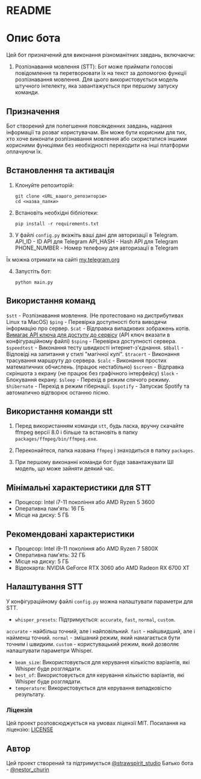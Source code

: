 # README

# Опис бота
Цей бот призначений для виконання різноманітних завдань, включаючи:
1. Розпізнавання мовлення (STT): Бот може приймати голосові повідомлення та перетворювати їх на текст за допомогою функції розпізнавання мовлення. Для цього використовується модель штучного інтелекту, яка завантажується при першому запуску команди.

## Призначення
Бот створений для полегшення повсякденних завдань, надання інформації та розваг користувачам. Він може бути корисним для тих, хто хоче виконати розпізнавання мовлення або скористатися іншими корисними функціями без необхідності переходити на інші платформи оплачуючи їх.

## Встановлення та активація

1. Клонуйте репозиторій:
   ```
   git clone <URL_вашого_репозиторію>
   cd <назва_папки>
   ```

2. Встановіть необхідні бібліотеки:
   ```
   pip install -r requirements.txt
   ```

3. У файлі `config.py` вкажіть ваші дані для авторизації в Telegram.
API_ID - ID API для Telegram
API_HASH - Hash API для Telegram
PHONE_NUMBER - Номер телефону для авторизації в Telegram

Їх можна отримати на сайті [my.telegram.org](https://my.telegram.org)

4. Запустіть бот:
   ```
   python main.py
   ```

## Використання команд

`$stt` - Розпізнавання мовлення. (Не протестовано на дистрибутивах Linux та MacOS)
`$ping` - Перевірка доступності бота виводячи інформацію про сервер.
`$cat` - Відправка випадкових зображень котів. [Вимагає API ключа для доступу до сервісу](https://thecatapi.com/) (API ключ вказати в конфігураційному файлі)
`$sping` - Перевірка доступності сервера.
`$speedtest` - Виконання тесту швидкості інтернет-з'єднання.
`$8ball` - Відповіді на запитання у стилі "магічної кулі".
`$tracert` - Виконання трасування маршруту до сервера.
`$calc` - Виконання простих математичних обчислень. (працює нестабільно)
`$screen` - Відправка скріншота з екрану (не працює без графічного інтерфейсу)
`$lock` - Блокування екрану.
`$sleep` - Перехід в режим спячого режиму.
`$hibernate` - Перехід в режим гібернації.
`$spotify` - Запускає Spotify та автоматично відтворює останню пісню.

## Використання команди stt

1. Перед використанням команди `stt`, будь ласка, вручну скачайте ffmpeg версії 8.0 і більше та встановіть в папку `packages/ffmpeg/bin/ffmpeg.exe`.

2. Переконайтеся, папка названа `ffmpeg` і знаходиться в папку `packages`.

3. При першому виконанні команди бот буде завантажувати ШІ модель, що може зайняти деякий час.

## Мінімальні характеристики для STT

- Процесор: Intel i7-11 покоління або AMD Ryzen 5 3600
- Оперативна пам'ять: 16 ГБ
- Місце на диску: 5 ГБ

## Рекомендовані характеристики

- Процесор: Intel i9-11 покоління або AMD Ryzen 7 5800X
- Оперативна пам'ять: 32 ГБ
- Місце на диску: 5 ГБ
- Відеокарта: NVIDIA GeForce RTX 3060 або AMD Radeon RX 6700 XT

## Налаштування STT
У конфігураційному файлі `config.py` можна налаштувати параметри для STT.

- `whisper_presets`: Підтримується: `accurate`, `fast`, `normal`, `custom`.

`accurate` - найбільш точний, але і найповільний.
`fast` - найшвидший, але і найменш точний.
`normal` - змішаний режим, який намагається бути точним і швидким.
`custom` - користувацький режим, який дозволяє налаштувати параметри Whisper.

- `beam_size`: Використовується для керування кількістю варіантів, які Whisper буде розглядати.
- `best_of`: Використовується для керування кількістю варіантів, які Whisper буде розглядати.
- `temperature`: Використовується для керування випадковістю результату.

### Ліцензія
Цей проект розповсюджується на умовах ліцензії MIT.
Посилання на ліцензію: [LICENSE](LICENSE)

## Автор
Цей проект створений та підтримується [@strawspirit_studio](https://t.me/strawspirit_studio)
Батько бота - [@nestor_churin](https://t.me/really_hilariousn)